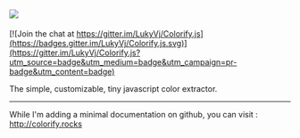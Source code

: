 
# ![](http://puu.sh/m3shJ/253937cc85.png)
[![Join the chat at https://gitter.im/LukyVj/Colorify.js](https://badges.gitter.im/LukyVj/Colorify.js.svg)](https://gitter.im/LukyVj/Colorify.js?utm_source=badge&utm_medium=badge&utm_campaign=pr-badge&utm_content=badge)

The simple, customizable, tiny javascript color extractor.

--- 

While I'm adding a minimal documentation on github, you can visit : http://colorify.rocks

